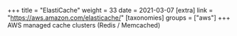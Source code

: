 +++
title = "ElastiCache"
weight = 33
date = 2021-03-07
[extra]
link = "https://aws.amazon.com/elasticache/"
[taxonomies]
groups = ["aws"]
+++
AWS managed cache clusters (Redis / Memcached)

